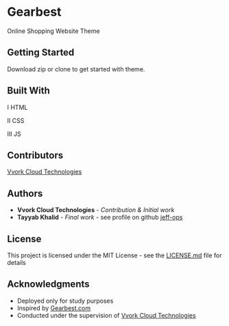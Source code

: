 # Gearbest

Online Shopping Website Theme

## Getting Started

Download zip or clone to get started with theme.

## Built With

  I  HTML

 II  CSS

III  JS

## Contributors

[Vvork Cloud Technologies](http://vvorkcloudtechnology.com)

## Authors

* **Vvork Cloud Technologies** - *Contribution & Initial work*
* **Tayyab Khalid** - *Final work* - see profile on github [jeff-ops](https://github.com/jeff-ops)

## License

This project is licensed under the MIT License - see the [LICENSE.md](LICENSE.md) file for details

## Acknowledgments

* Deployed only for study purposes
* Inspired by [Gearbest.com](https://www.gearbest.com/)
* Conducted under the supervision of [Vvork Cloud Technologies](http://vvorkcloudtechnology.com)
